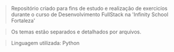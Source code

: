 
> Repositório criado para fins de estudo e realização de exercicíos durante o curso de Desenvolvimento FullStack na 'Infinity School Fortaleza'


> Os temas estão separados e detalhados por arquivos.


> Linguagem utilizada: Python

